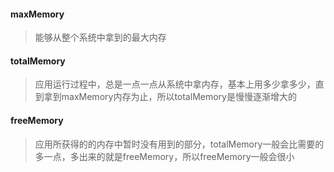 #### maxMemory
> 能够从整个系统中拿到的最大内存

#### totalMemory
> 应用运行过程中，总是一点一点从系统中拿内存，基本上用多少拿多少，直到拿到maxMemory内存为止，所以totalMemory是慢慢逐渐增大的

#### freeMemory
> 应用所获得的的内存中暂时没有用到的部分，totalMemory一般会比需要的多一点，多出来的就是freeMemory，所以freeMemory一般会很小